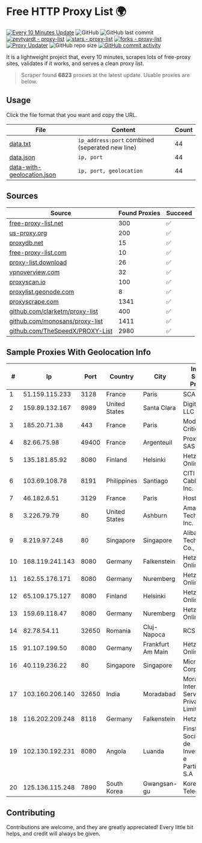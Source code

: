 
# Free HTTP Proxy List 🌍

[![Every 10 Minutes Update](https://github.com/mertguvencli/http-proxy-list/actions/workflows/main.yml/badge.svg?branch=main)](https://github.com/mertguvencli/http-proxy-list/actions/workflows/main.yml)
![GitHub](https://img.shields.io/github/license/mertguvencli/http-proxy-list)
![GitHub last commit](https://img.shields.io/github/last-commit/mertguvencli/http-proxy-list)
[![zevtyardt - proxy-list](https://img.shields.io/static/v1?label=zevtyardt&message=proxy-list&color=blue&logo=github)](https://github.com/zevtyardt/proxy-list "Go to GitHub repo")
[![stars - proxy-list](https://img.shields.io/github/stars/zevtyardt/proxy-list?style=social)](https://github.com/zevtyardt/proxy-list)
[![forks - proxy-list](https://img.shields.io/github/forks/zevtyardt/proxy-list?style=social)](https://github.com/zevtyardt/proxy-list)
[![Proxy Updater](https://github.com/zevtyardt/proxy-list/workflows/Proxy%20Updater/badge.svg)](https://github.com/zevtyardt/proxy-list/actions?query=workflow:"Proxy+Updater")
![GitHub repo size](https://img.shields.io/github/repo-size/zevtyardt/proxy-list)
[![GitHub commit activity](https://img.shields.io/github/commit-activity/m/zevtyardt/proxy-list?logo=commits)](https://github.com/zevtyardt/proxy-list/commits/main)

It is a lightweight project that, every 10 minutes, scrapes lots of free-proxy sites, validates if it works, and serves a clean proxy list.

> Scraper found **6823** proxies at the latest update. Usable proxies are below.

## Usage

Click the file format that you want and copy the URL.

|File|Content|Count|
|----|-------|-----|
|[data.txt](https://raw.githubusercontent.com/mertguvencli/http-proxy-list/main/proxy-list/data.txt)|`ip_address:port` combined (seperated new line)|44|
|[data.json](https://raw.githubusercontent.com/mertguvencli/http-proxy-list/main/proxy-list/data.json)|`ip, port`|44|
|[data-with-geolocation.json](https://raw.githubusercontent.com/mertguvencli/http-proxy-list/main/proxy-list/data-with-geolocation.json)|`ip, port, geolocation`|44|

## Sources

|Source|Found Proxies|Succeed|
|------|-------------|-------|
|[free-proxy-list.net](https://free-proxy-list.net)|300|✅|
|[us-proxy.org](https://www.us-proxy.org)|200|✅|
|[proxydb.net](http://proxydb.net)|15|✅|
|[free-proxy-list.com](https://free-proxy-list.com/?page=&port=&type%5B%5D=http&type%5B%5D=https&up_time=0&search=Search)|10|✅|
|[proxy-list.download](https://www.proxy-list.download/HTTP)|26|✅|
|[vpnoverview.com](https://vpnoverview.com/privacy/anonymous-browsing/free-proxy-servers)|32|✅|
|[proxyscan.io](https://www.proxyscan.io)|100|✅|
|[proxylist.geonode.com](https://proxylist.geonode.com/api/proxy-list?limit=300&page=1&sort_by=lastChecked&sort_type=desc&protocols=http,https)|8|✅|
|[proxyscrape.com](https://api.proxyscrape.com/v2/?request=displayproxies&protocol=http&timeout=10000&country=all&ssl=all&anonymity=all)|1341|✅|
|[github.com/clarketm/proxy-list](https://raw.githubusercontent.com/clarketm/proxy-list/master/proxy-list-raw.txt)|400|✅|
|[github.com/monosans/proxy-list](https://raw.githubusercontent.com/monosans/proxy-list/main/proxies/http.txt)|1411|✅|
|[github.com/TheSpeedX/PROXY-List](https://raw.githubusercontent.com/TheSpeedX/PROXY-List/master/http.txt)|2980|✅|


## Sample Proxies With Geolocation Info

|#|Ip|Port|Country|City|Internet Service Provider|
|-|--|----|-------|----|-------------------------|
|1|51.159.115.233|3128|France|Paris|SCALEWAY|
|2|159.89.132.167|8989|United States|Santa Clara|DigitalOcean, LLC|
|3|185.20.71.38|443|France|Paris|Mod Mission Critical LLC|
|4|82.66.75.98|49400|France|Argenteuil|Proxad / Free SAS|
|5|135.181.85.92|8080|Finland|Helsinki|Hetzner Online GmbH|
|6|103.69.108.78|8191|Philippines|Santiago|CITI Cableworld Inc.|
|7|46.182.6.51|3129|France|Paris|Hosteur SAS|
|8|3.226.79.79|80|United States|Ashburn|Amazon Technologies Inc.|
|9|8.219.97.248|80|Singapore|Singapore|Alibaba (US) Technology Co., Ltd.|
|10|168.119.241.143|8080|Germany|Falkenstein|Hetzner Online GmbH|
|11|162.55.176.171|8080|Germany|Nuremberg|Hetzner Online GmbH|
|12|65.109.175.127|8080|Finland|Helsinki|Hetzner Online GmbH|
|13|159.69.118.47|8080|Germany|Nuremberg|Hetzner Online GmbH|
|14|82.78.54.11|32650|Romania|Cluj-Napoca|RCS & RDS|
|15|91.107.199.50|8080|Germany|Frankfurt Am Main|Hetzner Online AG|
|16|40.119.236.22|80|Singapore|Singapore|Microsoft Corporation|
|17|103.160.206.140|32650|India|Moradabad|Moradabad Internet Services Private Limited|
|18|116.202.209.248|8118|Germany|Falkenstein|Hetzner|
|19|102.130.192.231|8080|Angola|Luanda|Finstar - Sociedade de Investimento e Participacoes S.A|
|20|125.136.115.248|7890|South Korea|Gwangsan-gu|Korea Telecom|



## Contributing

Contributions are welcome, and they are greatly appreciated! Every
little bit helps, and credit will always be given.

